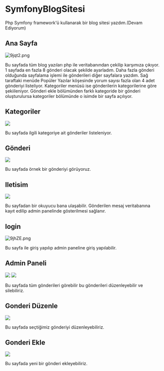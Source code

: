 # SymfonyBlogSitesi

Php Symfony framework'ü kullanarak bir blog sitesi yazdım.(Devam Ediyorum)

## Ana Sayfa
<img src="https://resimyukle.link/img/9jqt2.png" alt="9jqt2.png" border="0" />

Bu sayfada tüm blog yazıları php ile veritabanından çekilip karşımıza çıkıyor. 1 sayfada en fazla 8 gönderi olacak şekilde ayarladım. Daha fazla gönderi olduğunda sayfalama işlemi ile gönderileri diğer sayfalara yazdım. Sağ taraftaki menüde Popüler Yazılar köşesinde yorum sayısı fazla olan 4 adet gönderiyi listeliyor. Kategoriler menüsü ise gönderilerin kategorilerine göre şekiileniyor. Gönderi ekle bölümünden farklı kategoride bir gönderi oluşturulursa kategoriler bölümünde o isimde bir sayfa açılıyor.



## Kategoriler
<img src="https://i.hizliresim.com/7BrkVl.png"/>

Bu sayfada ilgili kategoriye ait gönderiler listeleniyor.



## Gönderi

<img src = "https://www.resimag.com/p1/97e7c79bdf1.png" />

Bu sayfada örnek bir gönderiyi görüyoruz. 



## Iletisim

<img src = "https://www.resimag.com/p1/eca30c22475.png" />

Bu sayfadan bir okuyucu bana ulaşabilir. Gönderilen mesaj veritabanına kayıt edilip admin panelinde gösterilmesi sağlanır.



## login

<img src="https://resimyukle.link/img/9jhZE.png" alt="9jhZE.png" border="0" />

Bu sayfa ile giriş yapılıp admin paneline giriş yapılabilir.



## Admin Paneli

<img src = "https://www.resimag.com/p1/06969d88c0c.png" />
<img src= "https://www.resimag.com/p1/33527a250b8.png" />

Bu sayfada tüm gönderileri görebilir bu gönderileri düzenleyebilir ve silebiliriz.



## Gonderi Düzenle

<img src = "https://www.resimag.com/p1/11387f4832c.png" />

Bu sayfada seçtiğimiz gönderiyi düzenleyebiliriz.



## Gonderi Ekle

<img src = "https://www.resimag.com/p1/1eb8afc68a2.png" />

Bu sayfada yeni bir gönderi ekleyebiliriz.
